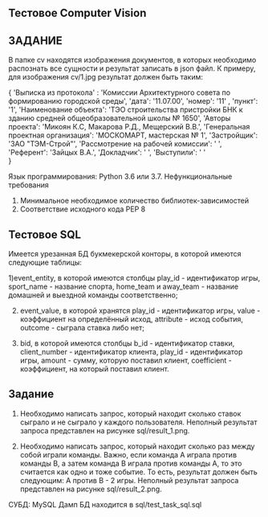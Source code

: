 Тестовое Computer Vision
------------------------------

ЗАДАНИЕ
------------------------------

В папке cv находятся изображения документов, в которых необходимо распознать все сущности и результат записать в json файл. К примеру, для изображения cv/1.jpg результат должен быть таким:

{ 'Выписка из протокола' : 'Комиссии Архитектурного совета по формированию городской среды',
  'дата': '11.07.00', 'номер': '11' , 'пункт': '1',
   'Наименование объекта': 'ТЭО строительства пристройки БНК к зданию средней общеобразовательной школы   № 1650',
   'Авторы проекта': 'Микоян К.С, Макарова Р.Д., Мещерский В.В.', 
   'Генеральная проектная организация': 'МОСКОМАРТ, мастерская № 1',
   'Застройщик': 'ЗАО "ТЭМ-Строй"',
   'Рассмотрение на рабочей комиссии': ' ',
   'Референт': 'Зайцых В.А.',
   'Докладчик': ' ',
   'Выступили': ' '  
}

Язык программирования: Python 3.6 или 3.7.
Нефункциональные требования
1. Минимальное необходимое количество библиотек-зависимостей
2. Соответствие исходного кода PEP 8

Тестовое SQL
--------------------------------------

Имеется урезанная БД букмекерской конторы, в которой имеются следующие таблицы:

1)event_entity,  в которой имеются  столбцы play_id - идентификатор игры, sport_name - название спорта, home_team и away_team - название домашней и выездной команды соответственно;

2) event_value, в которой хранятся play_id - идентификатор игры, value - коэффициент на определённый исход, attribute - исход события, outcome - сыграла ставка либо нет;

3) bid, в которой имеются столбцы b_id - идентификатор ставки, client_number - идентификатор клиента, play_id - идентификатор игры, amount - сумму, которую поставил клиент, coefficient - коэффициент, на который поставил клиент.

Задание
-----------------------

1. Необходимо написать запрос, который находит  сколько ставок сыграло и не сыграло у каждого пользователя. Неполный результат запроса представлен на рисунке sql/result_1.png.

2. Необходимо написать запрос, который находит сколько раз между собой играли команды. Важно, если команда А играла против команды В, а затем команда В играла против команды А, то это считается как одно и тоже событие. То есть, результат должен быть следующим: А против В - 2 игры.  Неполный результат запроса представлен на рисунке sql/result_2.png.

СУБД: MySQL
Дамп БД находится в sql/test_task_sql.sql

